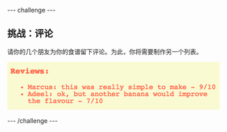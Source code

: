 --- challenge ---
## 挑战：评论
请你的几个朋友为你的食谱留下评论。为此，你将需要制作另一个列表。

![screenshot](images/recipe-reviews.png)




--- /challenge ---